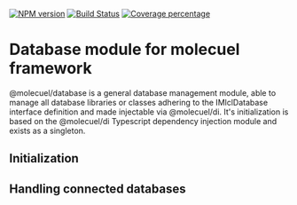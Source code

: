 [![NPM version][npm-image]][npm-url] [![Build Status][travis-image]][travis-url] [![Coverage percentage][coveralls-image]][coveralls-url]

[npm-image]: https://badge.fury.io/js/@molecuel/database.svg
[npm-url]: https://npmjs.org/package/@molecuel/database
[travis-image]: https://travis-ci.org/molecuel/database.svg?branch=master
[travis-url]: https://travis-ci.org/molecuel/database
[daviddm-image]: https://david-dm.org/molecuel/database.svg?theme=shields.io
[daviddm-url]: https://david-dm.org/molecuel/database
[coveralls-image]: https://coveralls.io/repos/molecuel/database/badge.svg
[coveralls-url]: https://coveralls.io/r/molecuel/database

# Database module for molecuel framework

@molecuel/database is a general database management module, able to  manage all database libraries or classes adhering to the IMlclDatabase interface definition and made injectable via @molecuel/di.
It's initialization is based on the @molecuel/di Typescript dependency injection module and exists as a singleton.

## Initialization

## Handling connected databases